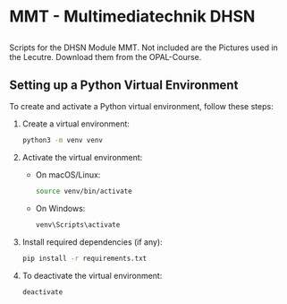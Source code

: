 # MMT - Multimediatechnik DHSN

##

Scripts for the DHSN Module MMT.
Not included are the Pictures used in the Lecutre. Download them from the OPAL-Course.

## Setting up a Python Virtual Environment

To create and activate a Python virtual environment, follow these steps:

1. Create a virtual environment:
   ```bash
   python3 -m venv venv
   ```

2. Activate the virtual environment:
   - On macOS/Linux:
     ```bash
     source venv/bin/activate
     ```
   - On Windows:
     ```bash
     venv\Scripts\activate
     ```

3. Install required dependencies (if any):
   ```bash
   pip install -r requirements.txt
   ```

4. To deactivate the virtual environment:
   ```bash
   deactivate
   ```